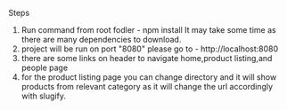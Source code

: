 Steps 

1) Run command from root fodler - npm install It may take some time as there are many dependencies to download.
2) project will be run on port "8080" please go to - http://localhost:8080
3) there are some links on header to navigate home,product listing,and people page
4) for the product listing page you can change directory and it will show products from relevant category as it will change the url accordingly with slugify.

